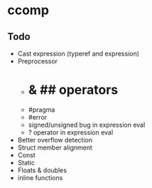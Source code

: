 # ccomp

## Todo
+ Cast expression (typeref and expression)
+ Preprocessor
	- # & ## operators
	- #pragma
	- #error
	- signed/unsigned bug in expression eval
	- ? operator in expression eval
+ Better overflow detection
+ Struct member alignment
+ Const
+ Static
+ Floats & doubles
+ inline functions
